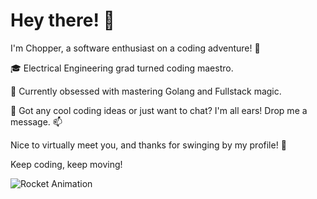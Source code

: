 # Hey there! 👋

I'm Chopper, a software enthusiast on a coding adventure! 🚀

🎓 Electrical Engineering grad turned coding maestro.

🌱 Currently obsessed with mastering Golang and Fullstack magic.

💬 Got any cool coding ideas or just want to chat? I'm all ears! Drop me a message. 📫

Nice to virtually meet you, and thanks for swinging by my profile! 🙌

Keep coding, keep moving! 

![Rocket Animation](https://i.gifer.com/3PnF.gif)
